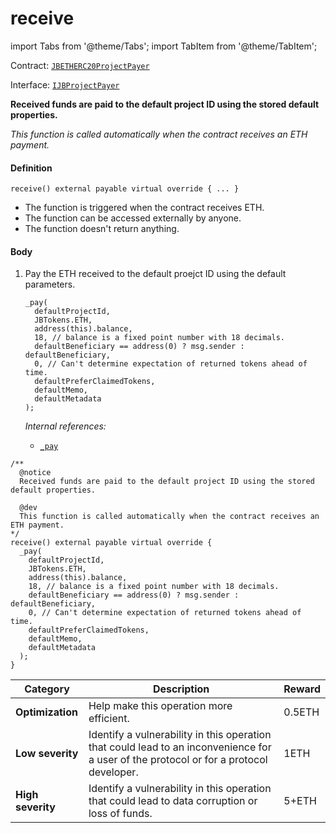 # receive

import Tabs from '@theme/Tabs';
import TabItem from '@theme/TabItem';

Contract: [`JBETHERC20ProjectPayer`](/api/contracts/jbetherc20projectpayer/README.md)

Interface: [`IJBProjectPayer`](/api/interfaces/ijbprojectpayer.md)

<Tabs>
<TabItem value="Step by step" label="Step by step">

**Received funds are paid to the default project ID using the stored default properties.**

_This function is called automatically when the contract receives an ETH payment._

#### Definition

```solidity
receive() external payable virtual override { ... }
```

* The function is triggered when the contract receives ETH.
* The function can be accessed externally by anyone.
* The function doesn't return anything.

#### Body

1.  Pay the ETH received to the default proejct ID using the default parameters.

    ```solidity
    _pay(
      defaultProjectId,
      JBTokens.ETH,
      address(this).balance,
      18, // balance is a fixed point number with 18 decimals.
      defaultBeneficiary == address(0) ? msg.sender : defaultBeneficiary,
      0, // Can't determine expectation of returned tokens ahead of time.
      defaultPreferClaimedTokens,
      defaultMemo,
      defaultMetadata
    );
    ```

    _Internal references:_

    * [`_pay`](/api/contracts/jbetherc20projectpayer/write/-_pay.md)

</TabItem>

<TabItem value="Code" label="Code">

```solidity
/** 
  @notice
  Received funds are paid to the default project ID using the stored default properties.

  @dev
  This function is called automatically when the contract receives an ETH payment.
*/
receive() external payable virtual override {
  _pay(
    defaultProjectId,
    JBTokens.ETH,
    address(this).balance,
    18, // balance is a fixed point number with 18 decimals.
    defaultBeneficiary == address(0) ? msg.sender : defaultBeneficiary,
    0, // Can't determine expectation of returned tokens ahead of time.
    defaultPreferClaimedTokens,
    defaultMemo,
    defaultMetadata
  );
}
```

</TabItem>

<TabItem value="Bug bounty" label="Bug bounty">

| Category          | Description                                                                                                                            | Reward |
| ----------------- | -------------------------------------------------------------------------------------------------------------------------------------- | ------ |
| **Optimization**  | Help make this operation more efficient.                                                                                               | 0.5ETH |
| **Low severity**  | Identify a vulnerability in this operation that could lead to an inconvenience for a user of the protocol or for a protocol developer. | 1ETH   |
| **High severity** | Identify a vulnerability in this operation that could lead to data corruption or loss of funds.                                        | 5+ETH  |

</TabItem>
</Tabs>
